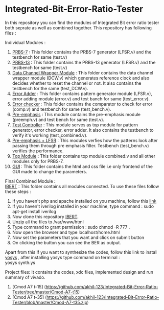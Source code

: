 # Integrated-Bit-Error-Ratio-Tester

In this repository you can find the modules of Integrated Bit error ratio tester both seprate as well as combined together. 
This repository has following files :


Individual Modules :<br />
1. [PRBS-7](https://github.com/akhil-123/Integrated-Bit-Error-Ratio-Tester/tree/master/Individual%20Modules/PRBS-7) : This folder contains the PRBS-7 generator (LFSR.v) and the testbench for same (test.v)
2. [PRBS-13](https://github.com/akhil-123/Integrated-Bit-Error-Ratio-Tester/tree/master/Individual%20Modules/PRBS-13) : This folder contains the PRBS-13 generator (LFSR.v) and the testbench for same (test.v)
3. [Data Channel Wrapper Module](https://github.com/akhil-123/Integrated-Bit-Error-Ratio-Tester/tree/master/Individual%20Modules/Data_channel_wrappper) : This folder contains the data channel wrapper module (DCW.v) which generates reference clock and also decides whether to reset the channel or not. It also contains the testbench for the same (test_DCW.v).
4. [Error Adder](https://github.com/akhil-123/Integrated-Bit-Error-Ratio-Tester/tree/master/Individual%20Modules/Adding_error) : This folder contains pattern generator module (LFSR.v), error adding module (error.v) and test banch for same (test_error.v).
5. [Error checker](https://github.com/akhil-123/Integrated-Bit-Error-Ratio-Tester/tree/master/Individual%20Modules/error-checker) : This folder contains the comparator to check for error (comp.v) and testbench for same (test_bench.v).
6. [Pre-emphasis](https://github.com/akhil-123/Integrated-Bit-Error-Ratio-Tester/tree/master/Individual%20Modules/pre-emphasis) : This module contains the pre-emphasis module (preemph.v) and test bench for same (test.v).
7. [Test Controller](https://github.com/akhil-123/Integrated-Bit-Error-Ratio-Tester/tree/master/Individual%20Modules/test_controller) : This module serves as top module for pattern generator, error checker, error adder. It also contains the testbench to verify it's working (test_combined.v).
8. [Pre-emphasis + LFSR](https://github.com/akhil-123/Integrated-Bit-Error-Ratio-Tester/tree/master/Individual%20Modules/Pre-emphasis%20%2B%20LFSR) : This modules verfies how the patterns look after passing them through pre emphasis filter. Testbench (test_bench.v) verifies the performance.
9. [Top Module](https://github.com/akhil-123/Integrated-Bit-Error-Ratio-Tester/tree/master/Individual%20Modules/Top_Module) : This folder contains top module combined.v and all other modules only for PRBS-7.
10. [GUI](https://github.com/akhil-123/Integrated-Bit-Error-Ratio-Tester/tree/master/Individual%20Modules/GUI) : This folder contains the html and css file i.e only frontend of the GUI made to change the parameters.


Final Combined Module :<br /> 
[IBERT](https://github.com/akhil-123/Integrated-Bit-Error-Ratio-Tester/tree/master/Combined%20Module) : 
This folder contains all modules connected. To use these files follow these steps :
1. If you haven't php and apache installed on you machine, follow this [link](https://www.vultr.com/docs/how-to-install-apache-mysql-and-php-on-ubuntu-16-04)
2. If you haven't iverilog installed in your machine, type command :
sudo apt-get install iverilog
3. Now clone this repository [IBERT](https://github.com/akhil-123/Integrated-Bit-Error-Ratio-Tester/tree/master/Combined%20Module).
4. Unzip all the files to /var/www/html
5. Type command to grant permission : sudo chmod -R 777 .
6. Now open the browser and type localhost/home.html
7. Now set the parameters that you want and click on submit button
8. On clicking the button you can see the BER as output.

Apart from this if you want to synthesize the codes, follow this link to install [yosys](http://www.clifford.at/yosys/download.html) , after installing yosys type command on terminal :<br />
yosys synth.ys

Project files: It contains the codes, xdc files, implemented design and run summary of vivado.<br /> 
1. [Cmod A7 t-15] (https://github.com/akhil-123/Integrated-Bit-Error-Ratio-Tester/tree/master/Cmod-A7-t15)
2. [Cmod A7 t-35] (https://github.com/akhil-123/Integrated-Bit-Error-Ratio-Tester/blob/master/Cmod-A7-t35.zip)
